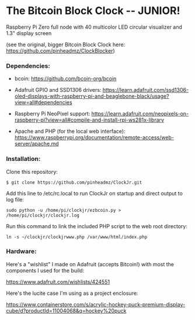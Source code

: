 # The Bitcoin Block Clock -- JUNIOR!

Raspberry Pi Zero full node with 40 multicolor LED circular visualizer and 1.3" display screen

(see the original, bigger Bitcoin Block Clock here: https://github.com/pinheadmz/ClockBlocker) 

### Dependencies:

* bcoin: https://github.com/bcoin-org/bcoin

* Adafruit GPIO and SSD1306 drivers: https://learn.adafruit.com/ssd1306-oled-displays-with-raspberry-pi-and-beaglebone-black/usage?view=all#dependencies

* Raspberry Pi NeoPixel support: https://learn.adafruit.com/neopixels-on-raspberry-pi?view=all#compile-and-install-rpi-ws281x-library

* Apache and PHP (for the local web interface): https://www.raspberrypi.org/documentation/remote-access/web-server/apache.md

### Installation:

Clone this repository:

`$ git clone https://github.com/pinheadmz/ClockJr.git`

Add this line to /etc/rc.local to run ClockJr on startup and direct output to log file:

`sudo python -u /home/pi/clockjr/ezbcoin.py > /home/pi/clockjr/clockjr.log`

Run this command to link the included PHP script to the web root directory:

`ln -s ~/clockjr/clockjrwww.php /var/www/html/index.php`


### Hardware:
Here's a "wishlist" I made on Adafruit (accepts Bitcoin!) with most the components I used for the build:

https://www.adafruit.com/wishlists/424551

Here's the lucite case I'm using as a project enclosure:

https://www.containerstore.com/s/acrylic-hockey-puck-premium-display-cube/d?productId=11004068&q=hockey%20puck
